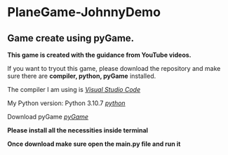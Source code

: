 # PlaneGame-JohnnyDemo
## Game create using pyGame.
**This game is created with the guidance from YouTube videos.**


If you want to tryout this game, please download the repository and make sure there are **compiler, python, pyGame** installed.


The compiler I am using is *[Visual Studio Code](https://code.visualstudio.com)*

My Python version: Python 3.10.7 *[python](https://www.python.org)*

Download pyGame *[pyGame](https://www.pygame.org/news)*



**Please install all the necessities inside terminal**

**Once download make sure open the main.py file and run it**
